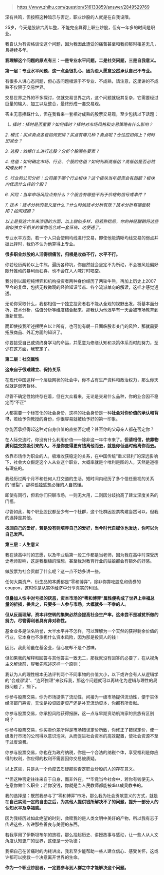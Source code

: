 > https://www.zhihu.com/question/516133859/answer/2849529769





深有共鸣，但按照这种暗示与否定，职业炒股的人就是在自我设限。

25岁，今天是股龄六周年整，不能完全算得上职业炒股，但有一年多的时间是职业。

我自认为有资格谈论这个问题，因为我因此遭受的痛苦甚至和我抑郁时相差无几，且持续多年。

  


**我理解这个问题的原点有三：一是专业水平问题，二是社交问题，三是自我意义。**

**第一层：专业水平问题，这一点会很扎心，因为没人愿意公然承认自己不专业。**

有很多人讲心态问题，但心态问题根源于不专业、不成熟，请注意，这里讲的不成熟不仅限于交易世界。

交易世界之外的不多探讨，仅就交易世界之内，这个问题就极其复杂，它需要经过巨量的输入、加工以及整合，最终形成一套交易观。

答主无意捧踩什么，但在我看来一套相对成熟的股票交易观，至少包括以下话题：

1. *择时：择时是否重要？如何择时？择时对市场风格和交易策略有什么影响？*

*2. 模式：买点卖点各自如何安排？买点有哪几种？卖点呢？仓位应如何上？何时加减仓？*

*3. 选股：依据什么进行选股？分析个股哪些要素？*

*4. 估值：如何确定市场、行业、个股的估值？如何判断高低估？高低估是否必然构成反转？*

*5. 行业和公司分析：公司属于哪个行业板块？这个板块当年是否会有超额？板块内优选什么样的个股？*

*6. 风险：当年市场风险点有什么？个股会有哪些不利于价格的信号或事件？*

*7. 技术：技术分析的意义是什么？什么时候技术分析有效？技术分析有哪些缺陷？如何规避？*

*以上是我这六年来涉猎的方面，以上貌似多样，但若熟稔后，你的神经腱鞘将这些貌似独立不相关的事物组合成一套系统，这便通了。*

专业水平方面，若一个人只会使用均线进行交易，即使他能清晰均线交易的弱点并据此择时，我仍不认为他算得上专业。

**很多职业炒股的人活得很痛苦，归根是收益不行，水平不行。**

你若经历两轮以上牛熊，遍历各种坑，你自然就会坚定不为所动，不会被风险偏好陡升推动的暴利而狂喜，也不会在人人喊打时唱空。

我分别以超短纯博弈和机构投资者两种身份经历了两轮牛熊，再加上历史上2007至今的复盘，包括无数微观的经验知识节点、各个流派单向的解读，这样才感觉通透。

无论你采取什么，我都相信一个独立投资者若不能从全观的视野出发，将基本面分析、技术分析、估值分析等维度结合起来，那我认为他迟早有一天会被市场教育到重新反思。

而即使按我所述摆明白以上所有，也可能有朝一日面临股市关门的风险，那就需要拓展商品、外汇方面的知识了。

你要接受自己或须终身学习的命运，并愿意为修缮认知和决策体系而时刻努力，至少在这方面，我安定了。

  


**第二层：社交属性**

**这来自于很难建立、保持关系**

在现代中国这样一个层级网状的社会中，你不占有生产资料和政治权力，那么你天然就是弱势群体。

尽管不确定性始终存在着，但在大众看来，无论是交易什么品种，你的业会因不稳定而“不正”

人都需要一个标签化的社会身份，这样的社会身份是一种**社会对你价值的承认和背书**，若给予你教授的身份，你很容易就被给予好的第一印象。

你能否承担得起这种对自身价值的直接否定呢？甚至你的父母亲人都在否定你？

在人际交流时，你没有什么利用价值——除非这一年牛市来了。**但请相信，依靠物质利益交换吸引来的人，不是你变得更有钱离他而去，就是你低迷时他离你而去。**

依靠市场作为职业的人，极难收获稳定的关系，在中国传统“重义轻利”的深远影响下，社会大众假定这个人从业这个职业，大概率就是个唯利是图的人，天然是道德有瑕疵的。

我经历过两个月不和任何人打交道的生活，短时间内经历了多个信任重视的关系的“破裂”，那种孤独感想必懂的人自然懂。

即使有同行，但若你们只聊市场，一则无大用，二则因分歧抬高了建立深度关系的门槛。

尽管如此，每个职业股民都至少有一个社群，这个社群因股票构建当然可以，但我的选择是其他。

**找回自己的爱好，若是没有则培养自己的爱好，当今时代自媒体也发达，你可以为自己发声。**

  


  


**第三层：人生意义**

我在读高中时的志愿，以及毕业后第一段工作都是当老师，因为我在高中时深受历史老师影响，这是我根植的理想，甚至我对教育行业的姑娘都会有额外的好感。

做股票为社会贡献了什么呢？这一点不妨多讲一些。

任何大类资产、衍生品的本质都是“零和博弈”，除非你靠吃股息和债券的coupon，这时你是从实体经济中分享真实的利润。

**但叠加人性中对亏损的厌恶，资本市场的“零和博弈”属性便构成了世界上幸福总量的折损，换言之，只要多一人参与市场，大概就多一不幸的人。**

**但从反面理解，资本非空转的集聚必然会提高社会生产率，这未尝不是减贫所做的努力，尽管得利者具有非对称性。**

基金业多是沽名钓誉，大半水平并不怎样，可以理解为一个天然的获得剩余价值的行业，它本身也不承担什么资本风险，因为那是投资人的钱！

因此，我此前虽在基金业，但心底却不是个滋味。

但如果我的解释和回答与其他答主一致无二，那我就没有回答的必要了，在从视角主义解读前，容我先陈述这样一个原则：

我认为人的理性根本无法评判两个不同事物的价值大小，以下或许会有人从逻辑学的“合成谬误”、“连环推理”来驳斥我，那这个问题就可以再转化为逻辑与理性的局限问题了，搁下。

你参与股票交易，你为市场提供了流动性，间接为一级市场提供流动性，便于实体经济部门筹资，无论是投资固定资产还是补充流动资本，你都有所贡献。

你参与股票交易，你承担风险获得报酬，这一点与早期资助航海家的贵族有区别吗？

你参与股票交易，你买卖价差所得是市场错误定价所致，你修正了错误定价，使一级发行市场的公司得以意识泡沫，从而促进社会资本的高效配置，使社会资源不至于过度浪费。

你参与股票交易，你也在为政府纳税，你是一个合法的纳税个体，享受福利是你应得的权利，你应得的权利不需要因你交易被质疑。

以上这些，只是从一个角度去质疑那些否定职业炒股的人的存在意义。

**但这种否定往往来自于自身，而非外在。**毕竟当今社会中，若你有钱便无人在意你做什么职业；若你没钱，你就是当人民教师都能被diss成臭教书的。

我的选择是：既然我参与了“零和博弈”市场，那么我为社会贡献意义的方式，就是在**自己实现一定的自由之后，为其他人提供钱所解决不了的问题，提升一部分人的认知水平及幸福感。**

因为我经历过如此绝望的时刻，救赎我的是人类文明中美好的产物，所以我有志于传递这些，传递那些善良与美德的东西。

若我享用了伊斯坦布尔的旅程，那么拾起历史、讲授故事与感动，让一些人从人文角度认知更广的世界，这便是一分功德；

我把自己在苦痛时的内耗讲出，我若至少能帮助一些人建立信心、感受关怀，这或许都可以挽救一个决意离开世界的生命。

**作为一个职业炒股者，一定要参与到人群之中才能解决这个问题。**




